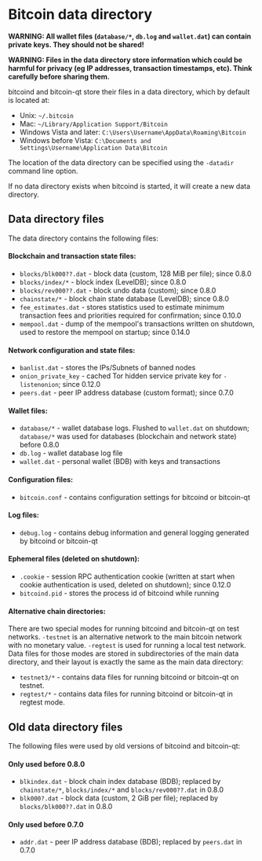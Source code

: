 # Bitcoin data directory

**WARNING: All wallet files (`database/*`, `db.log` and `wallet.dat`) can contain private keys. They should not be shared!**

**WARNING: Files in the data directory store information which could be harmful for privacy (eg IP addresses, transaction timestamps, etc). Think carefully before sharing them.**

bitcoind and bitcoin-qt store their files in a data directory, which by default is located at:

* Unix: `~/.bitcoin`
* Mac: `~/Library/Application Support/Bitcoin`
* Windows Vista and later: `C:\Users\Username\AppData\Roaming\Bitcoin`
* Windows before Vista: `C:\Documents and Settings\Username\Application Data\Bitcoin`

The location of the data directory can be specified using the `-datadir` command line option.

If no data directory exists when bitcoind is started, it will create a new data directory.

## Data directory files

The data directory contains the following files:

#### Blockchain and transaction state files:
* `blocks/blk000??.dat` - block data (custom, 128 MiB per file); since 0.8.0
* `blocks/index/*` - block index (LevelDB); since 0.8.0
* `blocks/rev000??.dat` - block undo data (custom); since 0.8.0
* `chainstate/*` - block chain state database (LevelDB); since 0.8.0
* `fee_estimates.dat` - stores statistics used to estimate minimum transaction fees and priorities required for confirmation; since 0.10.0
* `mempool.dat` - dump of the mempool's transactions written on shutdown, used to restore the mempool on startup; since 0.14.0

#### Network configuration and state files:
* `banlist.dat` - stores the IPs/Subnets of banned nodes
* `onion_private_key` - cached Tor hidden service private key for `-listenonion`; since 0.12.0
* `peers.dat` - peer IP address database (custom format); since 0.7.0

#### Wallet files:
* `database/*` - wallet database logs. Flushed to `wallet.dat` on shutdown; `database/*` was used for databases (blockchain and network state) before 0.8.0
* `db.log` - wallet database log file
* `wallet.dat` - personal wallet (BDB) with keys and transactions

#### Configuration files:
* `bitcoin.conf` - contains configuration settings for bitcoind or bitcoin-qt

#### Log files:
* `debug.log` - contains debug information and general logging generated by bitcoind or bitcoin-qt

#### Ephemeral files (deleted on shutdown):
* `.cookie` - session RPC authentication cookie (written at start when cookie authentication is used, deleted on shutdown); since 0.12.0
* `bitcoind.pid` - stores the process id of bitcoind while running

#### Alternative chain directories:

There are two special modes for running bitcoind and bitcoin-qt on test networks. `-testnet` is an alternative network to the main bitcoin network with no monetary value. `-regtest` is used for running a local test network. Data files for those modes are stored in subdirectories of the main data directory, and their layout is exactly the same as the main data directory:

* `testnet3/*` - contains data files for running bitcoind or bitcoin-qt on testnet.
* `regtest/*` - contains data files for running bitcoind or bitcoin-qt in regtest mode.

## Old data directory files

The following files were used by old versions of bitcoind and bitcoin-qt:

#### Only used before 0.8.0
* `blkindex.dat` - block chain index database (BDB); replaced by `chainstate/*`, `blocks/index/*` and `blocks/rev000??.dat` in 0.8.0
* `blk000?.dat` - block data (custom, 2 GiB per file); replaced by `blocks/blk000??.dat` in 0.8.0

#### Only used before 0.7.0
* `addr.dat` - peer IP address database (BDB); replaced by `peers.dat` in 0.7.0
